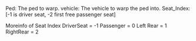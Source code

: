 Ped: The ped to warp.
vehicle: The vehicle to warp the ped into.
Seat_Index: [-1 is driver seat, -2 first free passenger seat]

Moreinfo of Seat Index
DriverSeat = -1
Passenger = 0
Left Rear = 1
RightRear = 2